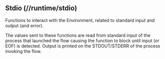 ## Stdio (//runtime/stdio)
Functions to interact with the Environment, related to standard input and output (and error).

The values sent to these functions are read from standard input of the process that launched the flow
causing the function to block until input (or EOF) is detected. Output is printed on the STDOUT/STDERR
of the process invoking the flow.